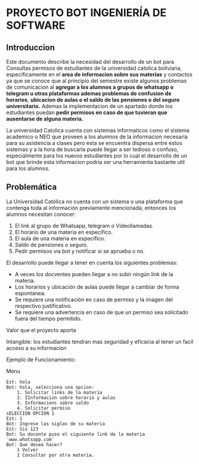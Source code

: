 # PROYECTO BOT INGENIERÍA DE SOFTWARE

## Introduccion

Este documento describe la necesidad del desarrollo de un bot para Consultas permisos de estudiantes de la universidad catolica boliviana, especificamente en el **area de informacion sobre sus materias** y contactos ya que se conoce que al principio del semestre existe algunos problemas de comunicacion al **agregar a los alumnos a grupos de whatsapp o telegram u otras plataformas ademas problemas de confusion de horarios**, **ubicacion de aulas o el saldo de las pensiones o del seguro universitario.** Ademas la implementacion de un apartado donde los estudiantes puedan **pedir permisos en caso de que tuvieran que ausentarse de alguna materia.**

La universidad Catolica cuenta con sistemas informaticos como el sistema academico o NEO que proveen a los alumnos de la informacion necesaria para su asistencia a clases
pero esta se encuentra dispersa entre estos sistemas y a la hora de buscarla puede llegar a ser tedioso o confuso, especialmente para los nuevos estudiantes
por lo cual el desarrollo de un bot que brinde esta informacion podria ser una herramienta bastante util para los alumnos.

## Problemática
La Universidad Católica no cuenta con un sistema o una plataforma que contenga toda al información previamente mencionada, entonces los alumnos necesitan conocer:

1. El link al grupo de Whatsapp, telegram o Videollamadas.
2. El horario de una materia en específico.
3. El aula de una materia en específico.
4. Saldo de pensiones o seguro.
5. Pedir permisos via bot y notificar si se aprueba o no.

El desarrollo puede llegar a tener en cuenta los siguientes problemas:

- A veces los docventes pueden llegar a no subir ningún link de la materia.
- Los horarios y ubicación de aulas puede llegar a cambiar de forma espontánea.
- Se requiere una notificación en caso de permiso y la imagen del respectivo justificativo.
- Se requiere una advertencia en caso de que un permiso sea solicitado fuera del tiempo permitido.

Valor que el proyecto aporta 

Intangible: los estudiantes tendran mas seguridad y eficacia al tener un facil acceso a su informacion

Ejemplo de Funcionamiento:

Menu

	Est: hola
	Bot: hola, selecciona una opcion:
		1. Solicitar links de la materia
		2. IInformacion sobre horario y aulas
		3. Informacions sobre saldo
		4. Solicitar permiso
	sELECCION OPCION 1
	Est: 1
	Bot: Ingrese las siglas de su materia
	Est: Sis 123
	Bot: Su docente puso el siguiente link de la materia ¨www.whatsapp.com¨	
	Bot: Que desea hacer?
		1 Volver
		2 Consultar por otra materia.




